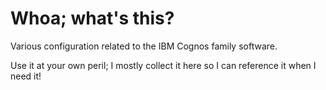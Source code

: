 # Whoa; what's this?

Various configuration related to the IBM Cognos family software.

Use it at your own peril; I mostly collect it here so I can reference it when I need it!

